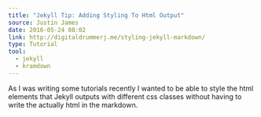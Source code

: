 ```yaml
---
title: "Jekyll Tip: Adding Styling To Html Output"
source: Justin James
date: 2016-05-24 08:02
link: http://digitaldrummerj.me/styling-jekyll-markdown/
type: Tutorial
tool:
  - jekyll
  - kramdown
---
```

As I was writing some tutorials recently I wanted to be able to style the html elements that Jekyll outputs with different css classes without having to write the actually html in the markdown.





